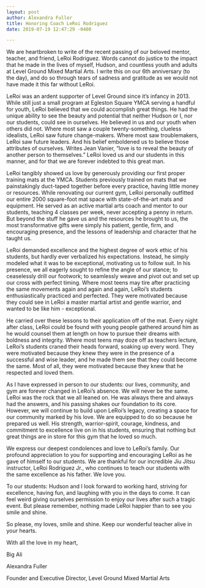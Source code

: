 ```yaml
---
layout: post
author: Alexandra Fuller
title: Honoring Coach LeRoi Rodriguez
date: 2019-07-19 12:47:29 -0400

---
```

We are heartbroken to write of the recent passing of our beloved mentor, teacher, and friend, LeRoi Rodriguez. Words cannot do justice to the impact that he made in the lives of myself, Hudson, and countless youth and adults at Level Ground Mixed Martial Arts. I write this on our 6th anniversary (to the day), and do so through tears of sadness and gratitude as we would not have made it this far without LeRoi.

LeRoi was an ardent supporter of Level Ground since it’s infancy in 2013. While still just a small program at Egleston Square YMCA serving a handful for youth, LeRoi believed that we could accomplish great things. He had the unique ability to see the beauty and potential that neither Hudson or I, nor our students, could see in ourselves. He believed in us and our youth when others did not. Where most saw a couple twenty-something, clueless idealists, LeRoi saw future change-makers. Where most saw troublemakers, LeRoi saw future leaders. And his belief emboldened us to believe those attributes of ourselves. Writes Jean Vanier, “love is to reveal the beauty of another person to themselves.” LeRoi loved us and our students in this manner, and for that we are forever indebted to this great man.

LeRoi tangibly showed us love by generously providing our first proper training mats at the YMCA. Students previously trained on mats that we painstakingly duct-taped together before every practice, having little money or resources. While renovating our current gym, LeRoi personally outfitted our entire 2000 square-foot mat space with state-of-the-art mats and equipment. He served as an active martial arts coach and mentor to our students, teaching 4 classes per week, never accepting a penny in return. But beyond the stuff he gave us and the resources he brought to us, the most transformative gifts were simply his patient, gentle, firm, and encouraging presence, and the lessons of leadership and character that he taught us.

LeRoi demanded excellence and the highest degree of work ethic of his students, but hardly ever verbalized his expectations. Instead, he simply modeled what it was to be exceptional, motivating us to follow suit. In his presence, we all eagerly sought to refine the angle of our stance; to ceaselessly drill our footwork; to seamlessly weave and pivot out and set up our cross with perfect timing. Where most teens may tire after practicing the same movements again and again and again, LeRoi’s students enthusiastically practiced and perfected. They were motivated because they could see in LeRoi a master martial artist and gentle warrior, and wanted to be like him - exceptional.

He carried over these lessons to their application off of the mat. Every night after class, LeRoi could be found with young people gathered around him as he would counsel them at length on how to pursue their dreams with boldness and integrity. Where most teens may doze off as teachers lecture, LeRoi’s students craned their heads forward, soaking up every word. They were motivated because they knew they were in the presence of a successful and wise leader, and he made them see that they could become the same. Most of all, they were motivated because they knew that he respected and loved them.

As I have expressed in person to our students: our lives, community, and gym are forever changed in LeRoi’s absence. We will never be the same. LeRoi was the rock that we all leaned on. He was always there and always had the answers, and his passing shakes our foundation to its core. However, we will continue to build upon LeRoi’s legacy, creating a space for our community marked by his love. We are equipped to do so because he prepared us well. His strength, warrior-spirit, courage, kindness, and commitment to excellence live on in his students, ensuring that nothing but great things are in store for this gym that he loved so much.

We express our deepest condolences and love to LeRoi’s family. Our profound appreciation to you for supporting and encouraging LeRoi as he gave of himself to our students. We are thankful for our incredible Jiu Jitsu instructor, LeRoi Rodriguez Jr., who continues to teach our students with the same excellence as his father. We love you.

To our students: Hudson and I look forward to working hard, striving for excellence, having fun, and laughing with you in the days to come. It can feel weird giving ourselves permission to enjoy our lives after such a tragic event. But please remember, nothing made LeRoi happier than to see you smile and shine.

So please, my loves, smile and shine. Keep our wonderful teacher alive in your hearts.

With all the love in my heart,

Big Ali

Alexandra Fuller

Founder and Executive Director, Level Ground Mixed Martial Arts